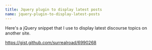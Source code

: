 ```yaml
---
title: Jquery plugin to display latest posts
name: jquery-plugin-to-display-latest-posts
---
```


Here's a jQuery snippet that I use to display latest discourse topics on another site.

https://gist.github.com/surrealroad/6990268